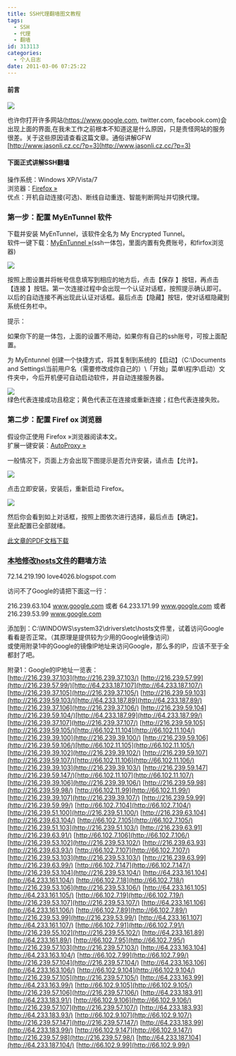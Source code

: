 ```yaml
---
title: SSH代理翻墙图文教程
tags:
  - SSH
  - 代理
  - 翻墙
id: 313113
categories:
  - 个人日志
date: 2011-03-06 07:25:22
---
```


#### 前言

![](http://love4026.files.wordpress.com/2011/03/ssh-0.jpg)

也许你打开许多网站(https://www.google.com, twitter.com, facebook.com)会出现上面的界面,在我未工作之前根本不知道这是什么原因，只是责怪网站的服务很差。关于这些原因请查看这篇文章。通俗讲解GFW [http://www.jasonli.cz.cc/?p=3](http://www.jasonli.cz.cc/?p=3)

#### 下面正式讲解SSH翻墙

操作系统：Windows XP/Vista/7    
浏览器：[Firefox »](http://www.mozilla.com/firefox)     
优点：开机自动连接(可选)、断线自动重连、智能判断网址并切换代理。

### 第一步：配置 MyEnTunnel 软件

下载并安装 MyEnTunnel，该软件全名为 My Encrypted Tunnel。    
软件一键下载：[MyEnTunnel »](http://youtube.ccnn.info/files/SSHWall_Plus%201.0.0.4.exe)(ssh一体包，里面内置有免费账号，和firfox浏览器)

![](http://love4026.files.wordpress.com/2011/03/ssh-1.jpg)

按照上图设置并将帐号信息填写到相应的地方后，点击【保存 】按钮，再点击【连接 】按钮。第一次连接过程中会出现一个认证对话框，按照提示确认即可。以后的自动连接不再出现此认证对话框。最后点击【隐藏】按钮，使对话框隐藏到系统任务栏中。

提示：

如果你下的是一体包，上面的设置不用动，如果你有自己的ssh账号，可按上面配置。

为 MyEntunnel 创建一个快捷方式，将其复制到系统的【启动】（C:\Documents and Settings\当前用户名（需要修改成你自己的）\「开始」菜单\程序\启动）文件夹中，今后开机便可自动启动软件，并自动连接服务器。 

![](http://love4026.files.wordpress.com/2011/03/ssh-2.jpg)    
绿色代表连接成功且稳定；黄色代表正在连接或重新连接；红色代表连接失败。

### 第二步：配置 Firef ox 浏览器

假设你正使用 Firefox »浏览器阅读本文。    
扩展一键安装：[AutoProxy »](https://addons.mozilla.org/firefox/downloads/latest/11009/addon-11009-latest.xpi?src=addondetail)

一般情况下，页面上方会出现下图提示是否允许安装，请点击【允许】。

![](http://love4026.files.wordpress.com/2011/03/ssh-3.jpg)

点击立即安装，安装后，重新启动 Firefox。

![](http://love4026.files.wordpress.com/2011/03/ssh-4.jpg)

然后你会看到如上对话框，按照上图依次进行选择，最后点击【确定】。    
至此配置已全部就绪。

[此文章的PDF文档下载](http://love4026.files.wordpress.com/2011/03/sshe7bfbbe5a299e69599e7a88be59bbee69687.pdf)

### [本地修改hosts文件](http://www.love4026.org/313111/modify-hosts-file-access-gae-application/)的翻墙方法

72.14.219.190 love4026.blogspot.com

访问不了Google的请把下面这一行：

216.239.63.104 www.google.com 或者 64.233.171.99 www.google.com 或者 216.239.53.99 www.google.com

添加到：C:\WINDOWS\system32\drivers\etc\hosts文件里，试着访问Google看看是否正常。（其原理是提供较为少用的Google镜像访问）   
或使用附录1中的Google的镜像IP地址来访问Google，那么多的IP，应该不至于全都封了吧。

附录1：Google的IP地址一览表：   
[http://216.239.37.103](http://216.239.37.103/) [http://216.239.57.99](http://216.239.57.99/)[http://64.233.187.107](http://64.233.187.107/)    
[http://216.239.37.105](http://216.239.37.105/) [http://216.239.59.103](http://216.239.59.103/)[http://64.233.187.89](http://64.233.187.89/)    
[http://216.239.37.106](http://216.239.37.106/) [http://216.239.59.104](http://216.239.59.104/)[http://64.233.187.99](http://64.233.187.99/)    
[http://216.239.37.107](http://216.239.37.107/) [http://216.239.59.105](http://216.239.59.105/)[http://66.102.11.104](http://66.102.11.104/)    
[http://216.239.39.100](http://216.239.39.100/) [http://216.239.59.106](http://216.239.59.106/)[http://66.102.11.105](http://66.102.11.105/)    
[http://216.239.39.102](http://216.239.39.102/) [http://216.239.59.107](http://216.239.59.107/)[http://66.102.11.106](http://66.102.11.106/)    
[http://216.239.39.103](http://216.239.39.103/) [http://216.239.59.147](http://216.239.59.147/)[http://66.102.11.107](http://66.102.11.107/)    
[http://216.239.39.106](http://216.239.39.106/) [http://216.239.59.98](http://216.239.59.98/) [http://66.102.11.99](http://66.102.11.99/)    
[http://216.239.39.107](http://216.239.39.107/) [http://216.239.59.99](http://216.239.59.99/) [http://66.102.7.104](http://66.102.7.104/)    
[http://216.239.51.100](http://216.239.51.100/) [http://216.239.63.104](http://216.239.63.104/) [http://66.102.7.105](http://66.102.7.105/)    
[http://216.239.51.103](http://216.239.51.103/) [http://216.239.63.91](http://216.239.63.91/) [http://66.102.7.106](http://66.102.7.106/)    
[http://216.239.53.102](http://216.239.53.102/) [http://216.239.63.93](http://216.239.63.93/) [http://66.102.7.107](http://66.102.7.107/)    
[http://216.239.53.103](http://216.239.53.103/) [http://216.239.63.99](http://216.239.63.99/) [http://66.102.7.147](http://66.102.7.147/)    
[http://216.239.53.104](http://216.239.53.104/) [http://64.233.161.104](http://64.233.161.104/) [http://66.102.7.18](http://66.102.7.18/)    
[http://216.239.53.106](http://216.239.53.106/) [http://64.233.161.105](http://64.233.161.105/) [http://66.102.7.19](http://66.102.7.19/)    
[http://216.239.53.107](http://216.239.53.107/) [http://64.233.161.106](http://64.233.161.106/) [http://66.102.7.89](http://66.102.7.89/)    
[http://216.239.53.99](http://216.239.53.99/) [http://64.233.161.107](http://64.233.161.107/) [http://66.102.7.91](http://66.102.7.91/)    
[http://216.239.55.102](http://216.239.55.102/) [http://64.233.161.89](http://64.233.161.89/) [http://66.102.7.95](http://66.102.7.95/)    
[http://216.239.57.103](http://216.239.57.103/) [http://64.233.163.104](http://64.233.163.104/) [http://66.102.7.99](http://66.102.7.99/)    
[http://216.239.57.104](http://216.239.57.104/) [http://64.233.163.106](http://64.233.163.106/) [http://66.102.9.104](http://66.102.9.104/)    
[http://216.239.57.105](http://216.239.57.105/) [http://64.233.163.99](http://64.233.163.99/) [http://66.102.9.105](http://66.102.9.105/)    
[http://216.239.57.106](http://216.239.57.106/) [http://64.233.183.91](http://64.233.183.91/) [http://66.102.9.106](http://66.102.9.106/)    
[http://216.239.57.107](http://216.239.57.107/) [http://64.233.183.93](http://64.233.183.93/) [http://66.102.9.107](http://66.102.9.107/)    
[http://216.239.57.147](http://216.239.57.147/) [http://64.233.183.99](http://64.233.183.99/) [http://66.102.9.147](http://66.102.9.147/)    
[http://216.239.57.98](http://216.239.57.98/) [http://64.233.187.104](http://64.233.187.104/) [http://66.102.9.99](http://66.102.9.99/)